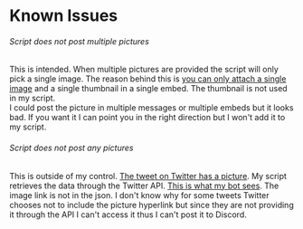 # Known Issues

###### Script does not post multiple pictures

This is intended. When multiple pictures are provided the script will only pick a single image. The reason behind this is [you can only attach a single image](https://cdn.discordapp.com/attachments/295595536222781451/435645322790699009/unknown.png) and a single thumbnail in a single embed. The thumbnail is not used in my script.  
I could post the picture in multiple messages or multiple embeds but it looks bad. If you want it I can point you in the right direction but I won't add it to my script.

###### Script does not post any pictures

This is outside of my control. [The tweet on Twitter has a picture](https://twitter.com/G4_LAN/status/951861333519040512). My script retrieves the data through the Twitter API. [This is what my bot sees](https://pastebin.com/tuUhiunD). The image link is not in the json. I don't know why for some tweets Twitter chooses not to include the picture hyperlink but since they are not providing it through the API I can't access it thus I can't post it to Discord.